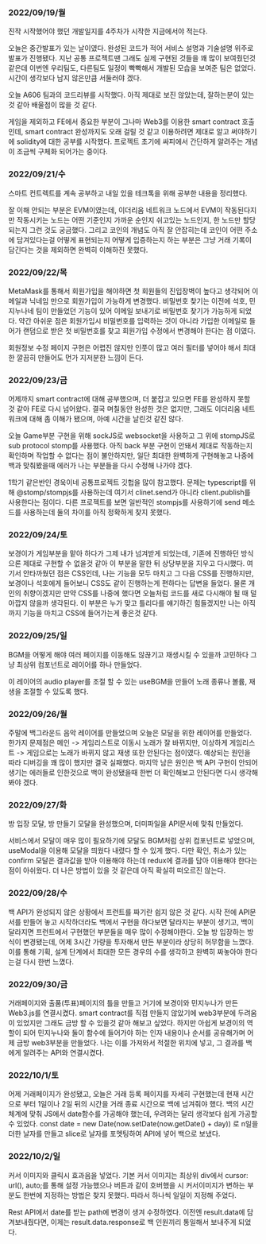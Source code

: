 ### 2022/09/19/월

진작 시작했어야 했던 개발일지를 4주차가 시작한 지금에서야 적는다.

오늘은 중간발표가 있는 날이였다. 완성된 코드가 적어 서비스 설명과 기술설명 위주로 발표가 진행됐다. 지난 공통 프로젝트땐 그래도 실제 구현된 것들을 꽤 많이 보여줬던것 같은데 이번엔 우리팀도, 다른팀도 일정이 빡빡해서 개발된 모습을 보여준 팀은 없었다. 시간이 생각보다 남지 않은만큼 서둘러야 겠다.

오늘 A606 팀과의 코드리뷰를 시작했다. 아직 제대로 보진 않았는데, 잘하는분이 있는것 같아 배울점이 많을 것  같다.

게임을 제외하고 FE에서 중요한 부분이 그나마 Web3를 이용한 smart contract 호출인데, smart contract 완성까지도 오래 걸릴 것 같고 이용하려면 제대로 알고 써야하기에 solidity에 대한 공부를 시작했다. 프로젝트 초기에 싸피에서 간단하게 알려주는 개념이 조금씩 구체화 되어가는 중이다.



### 2022/09/21/수

스마트 컨트렉트를 계속 공부하고 내일 있을 테크톡을 위해 공부한 내용을 정리했다.

잘 이해 안되는 부분은 EVM이였는데, 이더리움 네트워크 노드에서 EVM이 작동된다지만 작동시키는 노드는 어떤 기준인지 가까운 순인지 쉬고있는 노드인지, 한 노드만 할당되는지 그런 것도 궁금했다. 그리고 코인의 개념도 아직 잘 안잡히는데 코인이 어떤 주소에 담겨있다는걸 어떻게 표현되는지 어떻게 입증하는지 하는 부분은 그냥 거래 기록이 담긴다는 것을 제외하면 완벽히 이해하진 못했다.



### 2022/09/22/목

MetaMask를 통해서 회원가입을 해야하면 첫 회원들의 진입장벽이 높다고 생각되어 이메일과 닉네임 만으로 회원가입이 가능하게 변경했다. 비밀번호 찾기는 이전에 석호, 민지누나네 팀이 만들었던 기능이 있어 이메일 보내기로 비밀번호 찾기가 가능하게 되었다. 약간 아쉬운 점은 회원가입시 비밀번호를 입력하는 것이 아니라 가입한 이메일로 들어가 랜덤으로 받은 첫 비밀번호를 찾고 회원가입 수정에서 변경해야 한다는 점 이였다.

회원정보 수정 페이지 구현은 어렵진 않지만 인풋이 많고 여러 필터를 넣어야 해서 최대한 깔끔히 만들어도 먼가 지저분한 느낌이 든다.



### 2022/09/23/금

어제까지 smart contract에 대해 공부했으며, 더 붙잡고 있으면 FE를 완성하지 못할 것 같아 FE로 다시 넘어왔다. 결국 며칠동안 완성한 것은 없지만, 그래도 이더리움 네트워크에 대해 좀 이해가 됐으며, 아예 시간을 날린것 같진 않다.

오늘 Game부분 구현을 위해 sockJS로 websocket을 사용하고 그 위에 stompJS로 sub protocol stomp를 사용했다. 아직 back 부분 구현이 안돼서 제대로 작동하는지 확인하며 작업할 수 없다는 점이 불안하지만, 일단 최대한 완벽하게 구현해놓고 나중에 백과 맞춰봤을때 에러가 나는 부분들을 다시 수정해 나가야 겠다.

1학기 같은반인 경욱이네 공통프로젝트 깃헙을 많이 참고했다. 문제는 typescript를 위해 @stomp/stompjs를 사용하는데 여기서 clinet.send가 아니라 client.publish를 사용한다는 점이다. 다른 프로젝트를 보면 일반적인 stompjs를 사용하기에 send 메소드를 사용하는데 둘의 차이를 아직 정확하게 찾지 못했다.



### 2022/09/24/토

보경이가 게임부분을 맡아 하다가 그제 내가 넘겨받게 되었는데, 기존에 진행하던 방식으론 제대로 구현할 수 없을것 같아 이 부분을 말한 뒤 상당부분을 지우고 다시했다. 여기서 안타까웠던 점은 CSS인데, 나는 기능을 모두 마치고 그 다음 CSS를 진행하지만, 보경이나 석호에게 들어보니 CSS도 같이 진행하는게 편하다는 답변을 들었다. 물론 개인의 취향이겠지만 만약 CSS를 나중에 했다면 오늘처럼 코드를 새로 다시해야 될 때 덜 아깝지 않을까 생각된다. 이 부분은 누가 맞고 틀리다를 얘기하긴 힘들겠지만 나는 아직까지 기능을 마치고 CSS에 들어가는게 좋은것 같다.



### 2022/09/25/일

BGM을 어떻게 해야 여러 페이지를 이동해도 않끊기고 재생시킬 수 있을까 고민하다 그냥 최상위 컴포넌트로 레이어를 하나 만들었다.

이 레이어의 audio player를 조절 할 수 있는 useBGM을 만들어 노래 종류나 볼륨, 재생을 조절할 수 있도록 했다.



### 2022/09/26/월

주말에 백그라운드 음악 레이어를 만들었으며 오늘은 모달을 위한 레이어를 만들었다. 한가지 문제점은 메인 -> 게임리스트로 이동시 노래가 잘 바뀌지만, 이상하게 게임리스트 -> 게임으로는 노래가 바뀌지 않고 재생 또한 안된다는 점이였다. 예상되는 원인을 따라 디버깅을 꽤 많이 했지만 결국 실패했다. 마지막 남은 원인은 백 API 구현이 안되어 생기는 에러들로 인한것으로 백이 완성됐을때 한번 더 확인해보고 안된다면 다시 생각해 봐야 겠다.



### 2022/09/27/화

방 입장 모달, 방 만들기 모달을 완성했으며, 더미파일을 API문서에 맞춰 만들었다.

서비스에서 모달이 매우 많이 필요하기에 모달도 BGM처럼 상위 컴포넌트로 넣었으며, useModal을 이용해 모달을 띄웠다 내렸다 할 수 있게 했다. 다만 확인, 취소가 있는 confirm 모달은 결과값을 받아 이용해야 하는데 redux에 결과를 담아 이용해야 한다는 점이 아쉬웠다. 더 나은 방법이 있을 것 같은데 아직 확실히 떠오르진 않는다.



### 2022/09/28/수

백 API가 완성되지 않은 상황에서 프런트를 짜기란 쉽지 않은 것 같다. 시작 전에 API문서를 만들어 놓고 시작하더라도 백에서 구현을 하다보면 달라지는 부분이 생기고, 백이 달라지면 프런트에서 구현했던 부분들을 매우 많이 수정해야한다. 오늘 방 입장하는 방식이 변경됐는데, 어제 3시간 가량을 투자해서 만든 부분이라 상당히 허무함을 느꼈다. 이를 통해 기획, 설계 단계에서 최대한 모든 경우의 수를 생각하고 완벽히 짜놓아야 한다는걸 다시 한번 느꼈다.



### 2022/09/30/금

거래페이지와 출품(투표)페이지의 틀을 만들고 거기에 보경이와 민지누나가 만든 Web3.js를 연결시켰다. smart contract를 직접 만들지 않았기에 web3부분에 두려움이 있었지만 그래도 금방 할 수 있을것 같아 해보고 싶었다. 하지만 아쉽게 보경이의 역할이 되어 민지누나와 둘이 함수에 들어가야 하는 인자 내용이나 순서를 공유해가며 어제 금방 web3부분을 만들었다. 나는 이를 가져와서 적절한 위치에 넣고, 그 결과를 백에게 알려주는 API와 연결시켰다.



### 2022/10/1/토

어제 거래페이지가 완성됐고, 오늘은 거래 등록 페이지를 자세히 구현했는데 현재 시간으로 부터 1일이나 2일 뒤의 시간을 거래 종료 시간으로 백에 넘겨줘야 했다. 백의 시간 체계에 맞춰 JS에서 date함수를 가공해야 했는데, 우려와는 달리 생각보다 쉽게 가공할 수 있었다. const date = new Date(now.setDate(now.getDate() + day)) 로 n일을 더한 날자를 만들고 slice로 날자를 포멧팅하여 API에 넣어 백으로 보냈다.



### 2022/10/2/일

커서 이미지와 클릭시 효과음을 넣었다. 기본 커서 이미지는 최상위 div에서 cursor: url(), auto;를 통해 설정 가능했으나 버튼과 같이 호버했을 시 커서이미지가 변하는 부분도 한번에 지정하는 방법은 찾지 못했다. 따라서 하나씩 일일이 지정해 주었다.

Rest API에서 date를 받는 path에 변경이 생겨 수정하였다. 이전엔 result.data에 담겨보내줬다면, 이제는 result.data.response로 백 인원끼리 통일해서 보내주게 되었다.